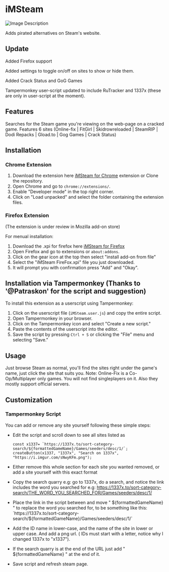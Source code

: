 # iMSteam

![Image Description](https://i.imgur.com/Xgdg11U.png)

Adds pirated alternatives on Steam's website. 

## Update
Added Firefox support

Added settings to toggle on/off on sites to show or hide them.

Added Crack Status and GoG Games

Tampermonkey user-script updated to include RuTracker and 1337x (these are only in user-script at the moment).

## Features
Searches for the Steam game you're viewing on the web-page on a cracked game. 
Features 6 sites 
(Online-fix | FitGirl | Skidrowreloaded | SteamRIP | Dodi Repacks | Gload.to | Gog Games | Crack Status)

## Installation
### Chrome Extension
1. Download the extension here [iMSteam for Chrome](https://github.com/iMAboud/iMSteam/raw/main/iMSteam.V.1.3.rar) extension or Clone the repository.
2. Open Chrome and go to `chrome://extensions/`.
3. Enable "Developer mode" in the top right corner.
4. Click on "Load unpacked" and select the folder containing the extension files.

### Firefox Extension
(The extension is under review in Mozilla add-on store)

For menual installation:
1. Download the .xpi for firefox here [iMSteam for Firefox](https://github.com/iMAboud/iMSteam/raw/main/iMSteam%20FireFox.xpi)
2. Open Firefox and go to extensions or `about:addons`.
3. Click on the gear icon at the top then select "install add-on from file"
4. Select the "iMSteam FireFox.xpi" file you just downloaded.
5. It will prompt you with confirmation press "Add" and "Okay".

## Installation via Tampermonkey (Thanks to '@Patraskon' for the script and suggestion)

To install this extension as a userscript using Tampermonkey:

1. Click on the userscript file (`iMSteam.user.js`) and copy the entire script.
2. Open Tampermonkey in your browser.
3. Click on the Tampermonkey icon and select "Create a new script."
4. Paste the contents of the userscript into the editor.
5. Save the script by pressing `Ctrl + S` or clicking the "File" menu and selecting "Save."


## Usage

Just browse Steam as normal, you'll find the sites right under the game's name, just click the site that suits you. 
Note: Online-Fix is a Co-Op/Multiplayer only games. You will not find singleplayers on it. Also they mostly support official servers. 

## Customization

### Tampermonkey Script
You can add or remove any site yourself following these simple steps:
- Edit the script and scroll down to see all sites listed as

      const x1337= `https://1337x.to/sort-category-search/${formattedGameName}/Games/seeders/desc/1/`;
      createButton(x1337, "1337x", "Search on 1337x", "https://i.imgur.com/sNwyKFm.png");
    

- Either remove this whole section for each site you wanted removed, or add a site yourself with this exact format

- Copy the search quarry e.g: go to 1337x, do a search, and notice the link includes the word you searched for e.g: https://1337x.to/sort-category-search/THE_WORD_YOU_SEARCHED_FOR/Games/seeders/desc/1/

- Place the link in the script between and move " ${formattedGameName} " to replace the word you searched for, to be something like this: `https://1337x.to/sort-category-search/${formattedGameName}/Games/seeders/desc/1/`

- Add the ID name in lower-case, and the name of the site in lower or upper case. And add a png url. 
 ( IDs must start with a letter, notice why I changed 1337x to "x1337").

- If the search quarry is at the end of the URL just add " ${formattedGameName} " at the end of it.
  
- Save script and refresh steam page. 
